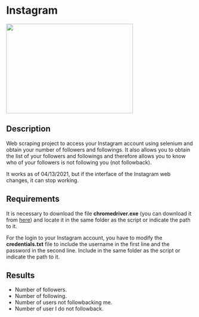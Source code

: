 # Instagram

<p>
    <img src="https://i.blogs.es/759769/trucosinstagram/1366_2000.jpg" width="340" height="240" />
</p>

## Description

Web scraping project to access your Instagram account using selenium and obtain your number of followers and followings. It also allows you to obtain the list of your followers and followings and therefore allows you to know who of your followers is not following you (not followback).

It works as of 04/13/2021, but if the interface of the Instagram web changes, it can stop working.

## Requirements

It is necessary to download the file **chromedriver.exe** (you can download it from [here](https://sites.google.com/a/chromium.org/chromedriver/downloads)) and locate it in the same folder as the script or indicate the path to it.

For the login to your Instagram account, you have to modify the **credentials.txt** file to include the username in the first line and the password in the second line. Include in the same folder as the script or indicate the path to it.

## Results

- Number of followers.
- Number of following.
- Number of users not followbacking me.
- Number of user I do not followback.
